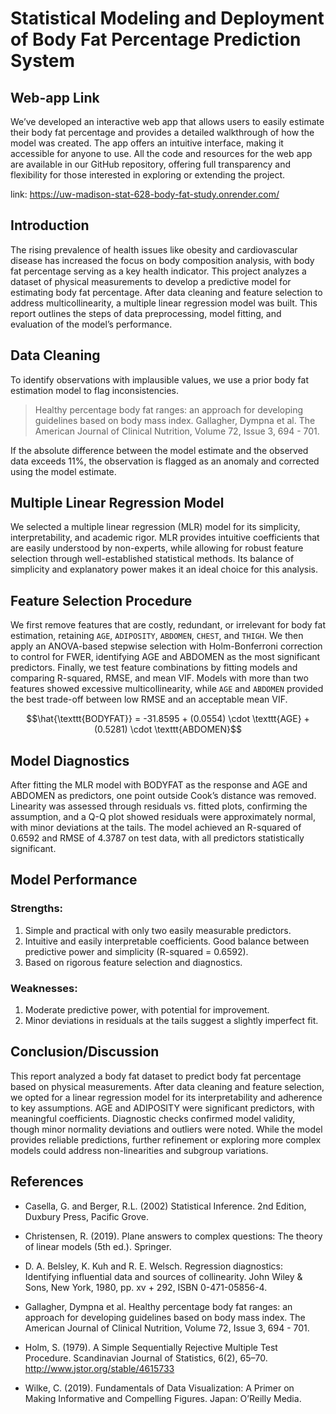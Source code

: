 # Statistical Modeling and Deployment of Body Fat Percentage Prediction System

## Web-app Link

We’ve developed an interactive web app that allows users to easily estimate their body fat percentage and provides a detailed walkthrough of how the model was created. The app offers an intuitive interface, making it accessible for anyone to use. All the code and resources for the web app are available in our GitHub repository, offering full transparency and flexibility for those interested in exploring or extending the project.

link: https://uw-madison-stat-628-body-fat-study.onrender.com/ 

## Introduction

The rising prevalence of health issues like obesity and cardiovascular disease has increased the focus on body composition analysis, with body fat percentage serving as a key health indicator. This project analyzes a dataset of physical measurements to develop a predictive model for estimating body fat percentage. After data cleaning and feature selection to address multicollinearity, a multiple linear
regression model was built. This report outlines the steps of data preprocessing, model fitting, and evaluation of the model’s performance.

## Data Cleaning

To identify observations with implausible values, we use a prior body fat estimation model to flag inconsistencies.

> Healthy percentage body fat ranges: an approach for developing guidelines based on body mass index. Gallagher, Dympna et al. The American Journal of Clinical Nutrition, Volume 72, Issue 3, 694 - 701.

If the absolute difference between the model estimate and the observed data exceeds 11%, the observation is flagged as an anomaly and corrected using the model estimate.

## Multiple Linear Regression Model

We selected a multiple linear regression (MLR) model for its simplicity, interpretability, and academic rigor. MLR provides intuitive coefficients that are easily understood by non-experts, while allowing for robust feature selection through well-established statistical methods. Its balance of simplicity and
explanatory power makes it an ideal choice for this analysis.

## Feature Selection Procedure

We first remove features that are costly, redundant, or irrelevant for body fat estimation, retaining $\texttt{AGE}$, $\texttt{ADIPOSITY}$, $\texttt{ABDOMEN}$, $\texttt{CHEST}$, and $\texttt{THIGH}$. We then apply an ANOVA-based stepwise selection with Holm-Bonferroni correction to control for FWER, identifying AGE and ABDOMEN as the most significant predictors. Finally, we test feature combinations by fitting models and comparing R-squared, RMSE, and mean VIF. Models with more than two features showed excessive multicollinearity, while $\texttt{AGE}$ and $\texttt{ABDOMEN}$ provided the best trade-off between low RMSE and an acceptable mean VIF.

$$\hat{\texttt{BODYFAT}} = -31.8595 + (0.0554) \cdot \texttt{AGE} + (0.5281) \cdot \texttt{ABDOMEN}$$

## Model Diagnostics

After fitting the MLR model with BODYFAT as the response and AGE and ABDOMEN as predictors, one point outside Cook’s distance was removed. Linearity was assessed through residuals vs. fitted plots, confirming the assumption, and a Q-Q plot showed residuals were approximately normal, with minor deviations at the tails. The model achieved an R-squared of $0.6592$ and RMSE of $4.3787$ on test data, with all predictors statistically significant.

## Model Performance

### Strengths:
1. Simple and practical with only two easily measurable predictors.
2. Intuitive and easily interpretable coefficients. Good balance between predictive power and simplicity (R-squared = 0.6592).
3. Based on rigorous feature selection and diagnostics.

### Weaknesses:
1. Moderate predictive power, with potential for improvement.
2. Minor deviations in residuals at the tails suggest a slightly imperfect fit.

## Conclusion/Discussion 

This report analyzed a body fat dataset to predict body fat percentage based on physical measurements. After data cleaning and feature selection, we opted for a linear regression model for its interpretability and adherence to key assumptions. AGE and ADIPOSITY were significant predictors, with meaningful coefficients. Diagnostic checks confirmed model validity, though minor normality deviations and outliers were noted. While the model provides reliable predictions, further refinement or exploring more complex models could address non-linearities and subgroup variations.

## References

* Casella, G. and Berger, R.L. (2002) Statistical Inference. 2nd Edition, Duxbury Press, Pacific Grove.

* Christensen, R. (2019). Plane answers to complex questions: The theory of linear models (5th ed.). Springer.
  
* D. A. Belsley, K. Kuh and R. E. Welsch. Regression diagnostics: Identifying influential data and sources of collinearity. John Wiley & Sons, New York, 1980, pp. xv + 292, ISBN 0-471-05856-4.
  
* Gallagher, Dympna et al. Healthy percentage body fat ranges: an approach for developing guidelines based on body mass index. The American Journal of Clinical Nutrition, Volume 72, Issue 3, 694 - 701.
  
* Holm, S. (1979). A Simple Sequentially Rejective Multiple Test Procedure. Scandinavian Journal of Statistics, 6(2), 65–70. http://www.jstor.org/stable/4615733

* Wilke, C. (2019). Fundamentals of Data Visualization: A Primer on Making Informative and Compelling Figures. Japan: O’Reilly Media.
